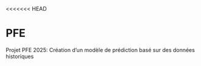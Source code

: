 <<<<<<< HEAD
# PFE
Projet PFE 2025: Création d’un modèle de prédiction basé sur des données historiques
